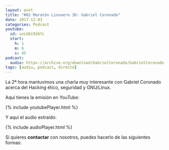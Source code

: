 ```yaml
---
layout: post
title: "#02 Maratón Linuxero 3D: Gabriel Coronado"
date: 2017-12-03
categories: Podcast
youtube:
  id: uzLbOi92A7c
  start:
    h: 1
    m: 6
    s: 45
podcast:
  audio: https://archive.org/download/GabrielCoronado/GabrielCoronado
tags: [audio, podcast, directo]
---
```

La 2ª hora mantuvimos una charla muy interesante con Gabriel Coronado acerca del Hacking ético, seguridad y GNU/Linux.

Aquí tienes la emisión en YouTube:

{% include youtubePlayer.html %}

Y aquí el audio extraído:

{% include audioPlayer.html %}

Si quieres **contactar** con nosotros, puedes hacerlo de las siguientes formas: 
